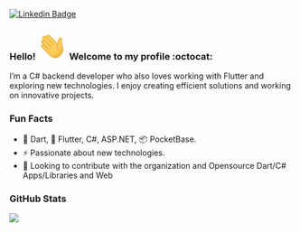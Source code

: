 [![Linkedin Badge](https://img.shields.io/badge/-LinkedIn-blue?style=for-the-badge&logo=Linkedin&logoColor=white&link=https://www.linkedin.com/in/odmarolivares/)](https://www.linkedin.com/in/odmarolivares/)

<!-- Intro Section -->
### Hello! <img style="margin: 0 auto" src="https://github.com/ABSphreak/ABSphreak/blob/master/gifs/Hi.gif" height="50"> Welcome to my profile :octocat:

I’m a C# backend developer who also loves working with Flutter and exploring new technologies. I enjoy creating efficient solutions and working on innovative projects.

<!-- Custom Section -->
### Fun Facts

-  🌱 Dart, 💙 Flutter, C#, ASP.NET, 📦 PocketBase.
- ⚡ Passionate about new technologies.
- 👯 Looking to contribute with the organization and Opensource Dart/C# Apps/Libraries and Web 

<!-- GitHub Stats Card -->
### GitHub Stats
</p>

<div>
  <a href="https://github.com/odmaroliv">
 <!--  <img height="180em" src="https://github-readme-stats.vercel.app/api?username=odmaroliv&count_private=true&theme=cobalt&show_icons=true"/>-->
  <img height="180em" src="https://github-readme-stats.vercel.app/api/top-langs/?username=odmaroliv&layout=compact&langs_count=7&theme=cobalt"/>
</div>

</br>
</br>




